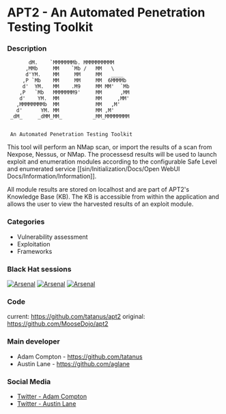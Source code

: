 
# APT2 - An Automated Penetration Testing Toolkit

### Description
```
       dM.    `MMMMMMMb. MMMMMMMMMM
      ,MMb     MM    `Mb /   MM   \
      d'YM.    MM     MM     MM   ____
     ,P `Mb    MM     MM     MM  6MMMMb
     d'  YM.   MM    .M9     MM MM'  `Mb
    ,P   `Mb   MMMMMMM9'     MM      ,MM
    d'    YM.  MM            MM     ,MM'
   ,MMMMMMMMb  MM            MM   ,M'
   d'      YM. MM            MM ,M'
 _dM_     _dMM_MM_          _MM_MMMMMMMM


 An Automated Penetration Testing Toolkit
```
This tool will perform an NMap scan, or import the results of a scan from Nexpose, Nessus, or NMap. The processesd results will be used to launch exploit and enumeration modules according to the configurable Safe Level and enumerated service [[sin/Initialization/Docs/Open WebUI Docs/Information/Information]].

All module results are stored on localhost and are part of APT2's Knowledge Base (KB). The KB is accessible from within the application and allows the user to view the harvested results of an exploit module.

### Categories
* Vulnerability assessment
* Exploitation
* Frameworks

### Black Hat sessions
[![Arsenal](https://rawgit.com/toolswatch/badges/master/arsenal/usa/2016.svg)](https://www.toolswatch.org/2016/06/the-black-hat-arsenal-usa-2016-remarkable-line-up/)
[![Arsenal](https://rawgit.com/toolswatch/badges/master/arsenal/europe/2016.svg)](https://www.toolswatch.org/2016/09/the-black-hat-arsenal-europe-2016-line-up/)
[![Arsenal](https://rawgit.com/toolswatch/badges/master/arsenal/asia/2018.svg)](https://www.toolswatch.org/2018/01/black-hat-arsenal-asia-2018-great-lineup/)
 
### Code 
current:  https://github.com/tatanus/apt2
original: https://github.com/MooseDojo/apt2

### Main developer
* Adam Compton - https://github.com/tatanus
* Austin Lane - https://github.com/aglane

### Social Media 
* [Twitter - Adam Compton](https://twitter.com/tatanus)
* [Twitter - Austin Lane](https://twitter.com/capndan)
